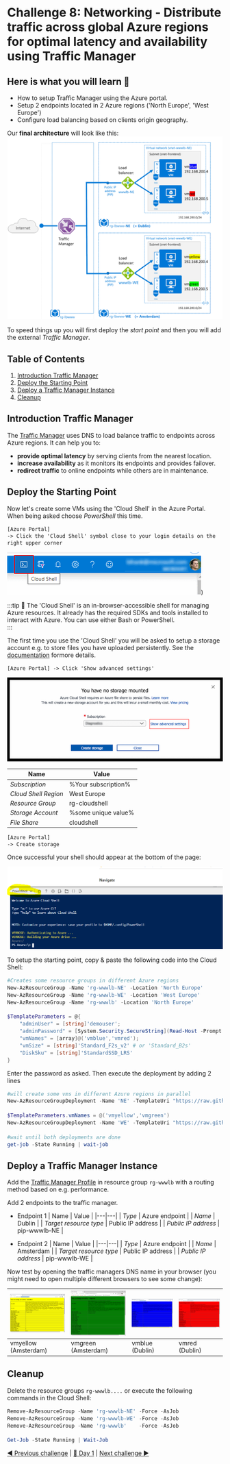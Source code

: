 # Challenge 8: Networking - Distribute traffic across global Azure regions for optimal latency and availability using Traffic Manager

## Here is what you will learn 🎯

- How to setup Traffic Manager using the Azure portal.
- Setup 2 endpoints located in 2 Azure regions ('North Europe', 'West Europe')
- Configure load balancing based on clients origin geography.

Our **final architecture** will look like this:
![Final architecture](./images/TMArchitecture.png)  
  
To speed things up  you will first deploy the _start point_ and then you will add the external _Traffic Manager_.  

## Table of Contents

1. [Introduction Traffic Manager](#introduction-traffic-manager)
2. [Deploy the Starting Point](#deploy-the-starting-point)
3. [Deploy a Traffic Manager Instance](#deploy-a-traffic-manager-instance)
4. [Cleanup](#cleanup)

## Introduction Traffic Manager

The [Traffic Manager](https://docs.microsoft.com/azure/traffic-manager/traffic-manager-overview) uses DNS to load balance traffic to endpoints across Azure regions. It can help you to:

- **provide optimal latency** by serving clients from the nearest location.
- **increase availability** as it monitors its endpoints and provides failover.
- **redirect traffic** to online endpoints while others are in maintenance.

## Deploy the Starting Point

Now let's create some VMs using the 'Cloud Shell' in the Azure Portal. When being asked choose _PowerShell_ this time.

```
[Azure Portal] 
-> Click the 'Cloud Shell' symbol close to your login details on the right upper corner
```  

![Cloud Shell](./images/CloudShell.png))  

:::tip
📝 The 'Cloud Shell' is an in-browser-accessible shell for managing Azure resources. It already has the required SDKs and tools installed to interact with Azure. You can use either Bash or PowerShell.  
:::  

The first time you use the 'Cloud Shell' you will be asked to setup a storage account e.g. to store files you have uploaded persistently. See the [documentation](https://docs.microsoft.com/azure/cloud-shell/persisting-shell-storage) formore details. 

```
[Azure Portal] -> Click 'Show advanced settings'
```

![Cloud Shell Storage Account Setup](./images/CloudShell1.png)  

| Name | Value |
|---|---|
| _Subscription_  |  %Your subscription% |
| _Cloud Shell Region_  |  West Europe |
| _Resource Group_  |  rg-cloudshell |
| _Storage Account_  | %some unique value% |
| _File Share_  | cloudshell |

```
[Azure Portal] 
-> Create storage
```

Once successful your shell should appear at the bottom of the page:

![Cloud Shell in the Azure portal](./images/CloudShell2.png)
  
To setup the starting point, copy & paste the following code into the Cloud Shell:

```PowerShell
#Creates some resource groups in different Azure regions
New-AzResourceGroup -Name 'rg-wwwlb-NE' -Location 'North Europe'
New-AzResourceGroup -Name 'rg-wwwlb-WE' -Location 'West Europe'
New-AzResourceGroup -Name 'rg-wwwlb' -Location 'North Europe'

$TemplateParameters = @{
    "adminUser" = [string]'demouser';
    "adminPassword" = [System.Security.SecureString](Read-Host -Prompt "adminUser password please" -AsSecureString);
    "vmNames" = [array]@('vmblue','vmred');
    "vmSize" = [string]'Standard_F2s_v2' # or 'Standard_B2s'
    "DiskSku" = [string]'StandardSSD_LRS'
}

```

Enter the password as asked. Then execute the deployment by adding 2 lines

```PowerShell
#will create some vms in different Azure regions in parallel
New-AzResourceGroupDeployment -Name 'NE' -TemplateUri "https://raw.githubusercontent.com/azuredevcollege/trainingdays/master/day1/challenge-11/challengestart/challengestart.json" -ResourceGroupName 'rg-wwwlb-NE' -TemplateParameterObject $TemplateParameters -AsJob

$TemplateParameters.vmNames = @('vmyellow','vmgreen')
New-AzResourceGroupDeployment -Name 'WE' -TemplateUri "https://raw.githubusercontent.com/azuredevcollege/trainingdays/master/day1/challenge-11/challengestart/challengestart.json" -ResourceGroupName 'rg-wwwlb-WE' -TemplateParameterObject $TemplateParameters -AsJob  

#wait until both deployments are done
get-job -State Running | wait-job  

```

## Deploy a Traffic Manager Instance

Add the [Traffic Manager Profile](https://docs.microsoft.com/azure/traffic-manager/quickstart-create-traffic-manager-profile#add-traffic-manager-endpoints) in resource group `rg-wwwlb` with a routing method based on e.g. performance. 
  
Add 2 endpoints to the traffic manager.

- Endpoint 1
  | Name | Value |
  |---|---|
  | _Type_  |  Azure endpoint |
  | _Name_  |  Dublin |
  | _Target resource type_  |  Public IP address |
  | _Public IP address_  |  pip-wwwlb-NE |

- Endpoint 2
  | Name | Value |
  |---|---|
  | _Type_  |  Azure endpoint |
  | _Name_  |  Amsterdam |
  | _Target resource type_  |  Public IP address |
  | _Public IP address_  |  pip-wwwlb-WE |

Now test by opening the traffic managers DNS name in your browser (you might need to open multiple different browsers to see some change):  

| ![VM Yellow](./images/testvmyellow.png)   | ![VM Green](./images/testvmgreen.png)   | ![VM Blue](./images/testvmblue.png)  | ![VM Red](./images/testvmred.png)  |
|---|---|---|---|
| vmyellow (Amsterdam)   | vmgreen (Amsterdam) |  vmblue (Dublin) | vmred (Dublin) |
  
## Cleanup

Delete the resource groups `rg-wwwlb....` or execute the following commands in the Cloud Shell:  

```PowerShell
Remove-AzResourceGroup -Name 'rg-wwwlb-NE' -Force -AsJob
Remove-AzResourceGroup -Name 'rg-wwwlb-WE' -Force -AsJob
Remove-AzResourceGroup -Name 'rg-wwwlb'    -Force -AsJob

Get-Job -State Running | Wait-Job
```

[◀ Previous challenge](../challenge-07/README.md) | [🔼 Day 1](../README.md) | [Next challenge ▶](../challenge-09/README.md)
